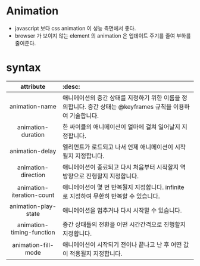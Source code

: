 # Animation
+ javascript 보다 css animation 이 성능 측면에서 좋다.
+ browser 가 보이지 않는 element 의 animation 은 업데이트 주기를 줄여 부하를 줄여준다.

# syntax
|attribute|:desc:|
|:---:|:------------|
| animation-name | 애니메이션의 중간 상태를 지정하기 위한 이름을 정의합니다. 중간 상태는 @keyframes 규칙을 이용하여 기술합니다. |
| animation-duration | 한 싸이클의 애니메이션이 얼마에 걸쳐 일어날지 지정합니다. |
| animation-delay | 엘리먼트가 로드되고 나서 언제 애니메이션이 시작될지 지정합니다. |
| animation-direction | 애니메이션이 종료되고 다시 처음부터 시작할지 역방향으로 진행할지 지정합니다. |
| animation-iteration-count | 애니메이션이 몇 번 반복될지 지정합니다. infinite 로 지정하여 무한히 반복할 수 있습니다. |
| animation-play-state | 애니메이션을 멈추거나 다시 시작할 수 있습니다. |
| animation-timing-function | 중간 상태들의 전환을 어떤 시간간격으로 진행할지 지정합니다. |
| animation-fill-mode | 애니메이션이 시작되기 전이나 끝나고 난 후 어떤 값이 적용될지 지정합니다. |
